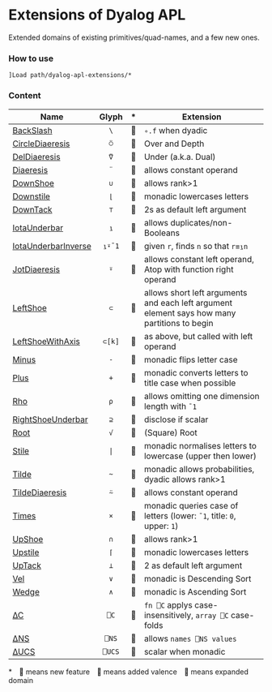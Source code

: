 # Extensions of Dyalog APL

Extended domains of existing primitives/quad-names, and a few new ones.

### How to use

```APL
]Load path/dyalog-apl-extensions/*
```

### Content

| Name                                              | Glyph  |  *   | Extension                                                    |
| ------------------------------------------------- | :----: | :--: | ------------------------------------------------------------ |
| [BackSlash](BackSlash.dyalog)                     |  `\`   |  🔶   | `∘.f` when dyadic                                            |
| [CircleDiaeresis](CircleDiaeresis.dyalog)         |  `⍥`   |  🔺   | Over and Depth                                               |
| [DelDiaeresis](DelDiaeresis.dyalog)               |  `⍢`   |  🔺   | Under (a.k.a. Dual)                                          |
| [Diaeresis](Diaeresis.dyalog)                     |  `¨`   |  🔵   | allows constant operand                                      |
| [DownShoe](DownShoe.dyalog)                       |  `∪`   |  🔵   | allows rank>1                                                |
| [Downstile](Downstile.dyalog)                     |  `⌊`   |  🔵   | monadic lowercases letters                                   |
| [DownTack](DownTack.dyalog)                       |  `⊤`   |  🔶   | 2s as default left argument                                  |
| [IotaUnderbar](IotaUnderbar.dyalog)               |  `⍸`   |  🔵   | allows duplicates/non-Booleans                               |
| [IotaUnderbarInverse](IotaUnderbarInverse.dyalog) | `⍸⍣¯1` |  🔵   | given `r`, finds `n` so that `r≡⍸n`                          |
| [JotDiaeresis](JotDiaeresis.dyalog)               |  `⍤`   |  🔵   | allows constant left operand, Atop with function right operand |
| [LeftShoe](LeftShoe.dyalog)                       |  `⊂`   |  🔵   | allows short left arguments and each left argument element says how many partitions to begin |
| [LeftShoeWithAxis](LeftShoeWithAxis.dyalog)       | `⊂[k]` |  🔵   | as above, but called with left operand                       |
| [Minus](Minus.dyalog)                             |  `-`   |  🔵   | monadic flips letter case                                    |
| [Plus](Plus.dyalog)                               |  `+`   |  🔵   | monadic converts letters to title case when possible         |
| [Rho](Rho.dyalog)                                 |  `⍴`   |  🔵   | allows omitting one dimension length with `¯1`               |
| [RightShoeUnderbar](RightShoeUnderbar.dyalog)     |  `⊇`   |  🔺   | disclose if scalar                                           |
| [Root](Root.dyalog)                               |  `√`   |  🔺   | (Square) Root                                                |
| [Stile](Stile.dyalog)                             |  `\|`  |  🔵   | monadic normalises letters to lowercase (upper then lower)   |
| [Tilde](Tilde.dyalog)                             |  `~`   |  🔵   | monadic allows probabilities, dyadic allows rank>1           |
| [TildeDiaeresis](TildeDiaeresis.dyalog)           |  `⍨`   |  🔵   | allows constant operand                                      |
| [Times](Times.dyalog)                             |  `×`   |  🔵   | monadic queries case of letters (lower: `¯1`, title: `0`, upper: `1`) |
| [UpShoe](UpShoe.dyalog)                           |  `∩`   |  🔵   | allows rank>1                                                |
| [Upstile](Upstile.dyalog)                         |  `⌈`   |  🔵   | monadic lowercases letters                                   |
| [UpTack](UpTack.dyalog)                           |  `⊥`   |  🔶   | 2 as default left argument                                   |
| [Vel](Vel.dyalog)                                 |  `∨`   |  🔶   | monadic is Descending Sort                                   |
| [Wedge](Wedge.dyalog)                             |  `∧`   |  🔶   | monadic is Ascending Sort                                    |
| [∆C](∆C.dyalog)                                   |  `⎕C`  |  🔺   | `fn ⎕C` applys case-insensitively, `array ⎕C` case-folds     |
| [∆NS](∆NS.dyalog)                                 |  `⎕NS` |  🔵   | allows `names ⎕NS values`                                    |
| [∆UCS](∆UCS.dyalog)                               | `⎕UCS` |  🔵   | scalar when monadic                                          |
* 🔺 means new feature 🔶 means added valence 🔵 means expanded domain
